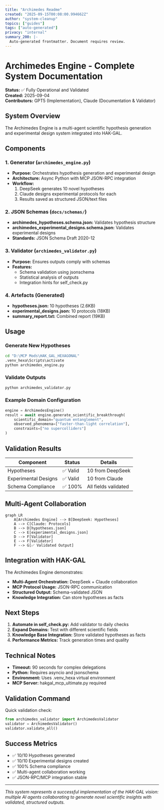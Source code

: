 ```yaml
---
title: "Archimedes Readme"
created: "2025-09-15T00:08:00.994662Z"
author: "system-cleanup"
topics: ["guides"]
tags: ["auto-generated"]
privacy: "internal"
summary_200: |-
  Auto-generated frontmatter. Document requires review.
---
```


# Archimedes Engine - Complete System Documentation

**Status:** ✅ Fully Operational and Validated  
**Created:** 2025-09-04  
**Contributors:** GPT5 (Implementation), Claude (Documentation & Validator)

## System Overview

The Archimedes Engine is a multi-agent scientific hypothesis generation and experimental design system integrated into HAK-GAL.

## Components

### 1. Generator (`archimedes_engine.py`)
- **Purpose:** Orchestrates hypothesis generation and experimental design
- **Architecture:** Async Python with MCP JSON-RPC integration
- **Workflow:**
  1. DeepSeek generates 10 novel hypotheses
  2. Claude designs experimental protocols for each
  3. Results saved as structured JSON/text files

### 2. JSON Schemas (`docs/schemas/`)
- **archimedes_hypotheses.schema.json:** Validates hypothesis structure
- **archimedes_experimental_designs.schema.json:** Validates experimental designs
- **Standards:** JSON Schema Draft 2020-12

### 3. Validator (`archimedes_validator.py`)
- **Purpose:** Ensures outputs comply with schemas
- **Features:**
  - Schema validation using jsonschema
  - Statistical analysis of outputs
  - Integration hints for self_check.py

### 4. Artefacts (Generated)
- **hypotheses.json:** 10 hypotheses (2.6KB)
- **experimental_designs.json:** 10 protocols (18KB)
- **summary_report.txt:** Combined report (19KB)

## Usage

### Generate New Hypotheses
```bash
cd "D:\MCP Mods\HAK_GAL_HEXAGONAL"
.venv_hexa\Scripts\activate
python archimedes_engine.py
```

### Validate Outputs
```bash
python archimedes_validator.py
```

### Example Domain Configuration
```python
engine = ArchimedesEngine()
result = await engine.generate_scientific_breakthrough(
    scientific_domain="quantum entanglement",
    observed_phenomena=["faster-than-light correlation"],
    constraints=["no supercolliders"]
)
```

## Validation Results

| Component | Status | Details |
|-----------|--------|---------|
| Hypotheses | ✅ Valid | 10 from DeepSeek |
| Experimental Designs | ✅ Valid | 10 from Claude |
| Schema Compliance | ✅ 100% | All fields validated |

## Multi-Agent Collaboration

```mermaid
graph LR
    A[Archimedes Engine] --> B[DeepSeek: Hypotheses]
    A --> C[Claude: Protocols]
    B --> D[hypotheses.json]
    C --> E[experimental_designs.json]
    D --> F[Validator]
    E --> F[Validator]
    F --> G[✅ Validated Output]
```

## Integration with HAK-GAL

The Archimedes Engine demonstrates:
- **Multi-Agent Orchestration:** DeepSeek + Claude collaboration
- **MCP Protocol Usage:** JSON-RPC communication
- **Structured Output:** Schema-validated JSON
- **Knowledge Integration:** Can store hypotheses as facts

## Next Steps

1. **Automate in self_check.py:** Add validator to daily checks
2. **Expand Domains:** Test with different scientific fields
3. **Knowledge Base Integration:** Store validated hypotheses as facts
4. **Performance Metrics:** Track generation times and quality

## Technical Notes

- **Timeout:** 90 seconds for complex delegations
- **Python:** Requires asyncio and jsonschema
- **Environment:** Uses .venv_hexa virtual environment
- **MCP Server:** hakgal_mcp_ultimate.py required

## Validation Command

Quick validation check:
```python
from archimedes_validator import ArchimedesValidator
validator = ArchimedesValidator()
validator.validate_all()
```

## Success Metrics

- ✅ 10/10 Hypotheses generated
- ✅ 10/10 Experimental designs created  
- ✅ 100% Schema compliance
- ✅ Multi-agent collaboration working
- ✅ JSON-RPC/MCP integration stable

---

*This system represents a successful implementation of the HAK-GAL vision: multiple AI agents collaborating to generate novel scientific insights with validated, structured outputs.*
